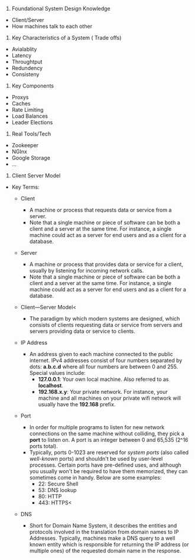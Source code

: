 1. Foundational System Design Knowledge
  - Client/Server
  - How machines talk to each other
1. Key Characteristics of a System ( Trade offs)
  - Avialablity
  - Latency
  - Throughtput
  - Redundency
  - Consisteny
1. Key Components
  - Proxys
  - Caches
  - Rate Limiting
  - Load Balances
  - Leader Elections
1. Real Tools/Tech
  - Zookeeper
  - NGInx
  - Google Storage
  - ...

1. Client Server Model
  - Key Terms:
    - Client
      - A machine or process that requests data or service from a server.
      - Note that a single machine or piece of software can be both a client and a server at the same time. For instance, a single machine could act as a server for end users and as a client for a database.

    - Server
      - A machine or process that provides data or service for a client, usually by listening for incoming network calls.
      - Note that a single machine or piece of software can be both a client and a server at the same time. For instance, a single machine could act as a server for end users and as a client for a database.

    - Client—Server Model<
      - The paradigm by which modern systems are designed, which consists of clients requesting data or service from servers and servers providing data or service to clients.

    - IP Address
      - An address given to each machine connected to the public internet. IPv4 addresses consist of four numbers separated by dots: **a.b.c.d** where all four numbers are between 0 and 255. Special values include:
        - **127.0.0.1**: Your own local machine. Also referred to as **localhost**.
        - **192.168.x.y**: Your private network. For instance, your machine and all machines on your private wifi network will usually have the **192.168** prefix.
    
    - Port
      - In order for multiple programs to listen for new network connections on the same machine without colliding, they pick a **port** to listen on. A port is an integer between 0 and 65,535 (2^16 ports total).
      - Typically, ports 0-1023 are reserved for *system ports* (also called *well-known* ports) and shouldn't be used by user-level processes. Certain ports have pre-defined uses, and although you usually won't be required to have them memorized, they can sometimes come in handy. Below are some examples:
        - 22: Secure Shell
        - 53: DNS lookup
        - 80: HTTP
        - 443: HTTPS<
        
    - DNS
      - Short for Domain Name System, it describes the entities and protocols involved in the translation from domain names to IP Addresses. Typically, machines make a DNS query to a well known entity which is responsible for returning the IP address (or multiple ones) of the requested domain name in the response.
 